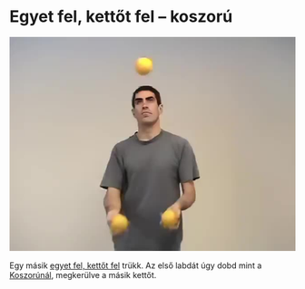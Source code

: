 # Egyet fel, kettőt fel – koszorú

![oneuptwoupshower](/resources/videos/poster/oneuptwoupshower.jpg)

Egy másik [egyet fel, kettőt fel](egyet-fel-kettot-fel-merleg.md) trükk. Az első labdát úgy dobd mint a [Koszorúnál](koszoru.md), megkerülve a másik kettőt.



